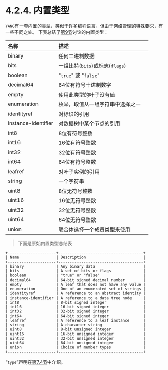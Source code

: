 # 4.2.4. 内置类型

`YANG`有一套内置的类型，类似于许多编程语言，但由于网络管理的特殊要求，有一些不同之处。 下表总结了[第9节](../section-9/README.md)讨论的内置类型：


| 名称 | 描述     |
| :------------- | :------------- |
| binary       | 任何二进制数据        |
| bits         | 一组比特(`bits`)或标志(`flags`)       |
| boolean      | "`true`" 或 "`false`" |
| decimal64    | 64位有符号十进制数字     |
| empty        | 使用此类型的叶子没有值     |
| enumeration  | 枚举，取值从一组字符串中选择之一     |
| identityref  | 对标识的引用        |
| instance-identifier | 对数据树中某个节点的引用        |
| int8         | 8位有符号整数          |
| int16        | 16位有符号整数         |
| int32        | 32位有符号整数         |
| int64        | 64位有符号整数         |
| leafref      | 对叶子实例的引用        |
| string       | 一个字符串             |
| uint8        | 8位无符号整数          |
| uint16       | 16位无符号整数         |
| uint32       | 32位无符号整数         |
| uint64       | 64位无符号整数         |
| union        | 联合体选择一个成员类型来使用 |


> 下面是原始内置类型总结表

```
+---------------------+-------------------------------------+
| Name                | Description                         |
+---------------------+-------------------------------------+
| binary              | Any binary data                     |
| bits                | A set of bits or flags              |
| boolean             | "true" or "false"                   |
| decimal64           | 64-bit signed decimal number        |
| empty               | A leaf that does not have any value |
| enumeration         | One of an enumerated set of strings |
| identityref         | A reference to an abstract identity |
| instance-identifier | A reference to a data tree node     |
| int8                | 8-bit signed integer                |
| int16               | 16-bit signed integer               |
| int32               | 32-bit signed integer               |
| int64               | 64-bit signed integer               |
| leafref             | A reference to a leaf instance      |
| string              | A character string                  |
| uint8               | 8-bit unsigned integer              |
| uint16              | 16-bit unsigned integer             |
| uint32              | 32-bit unsigned integer             |
| uint64              | 64-bit unsigned integer             |
| union               | Choice of member types              |
+---------------------+-------------------------------------+
```


“`type`”声明在[第7.4节](../section-7/7.4.md)中介绍。
